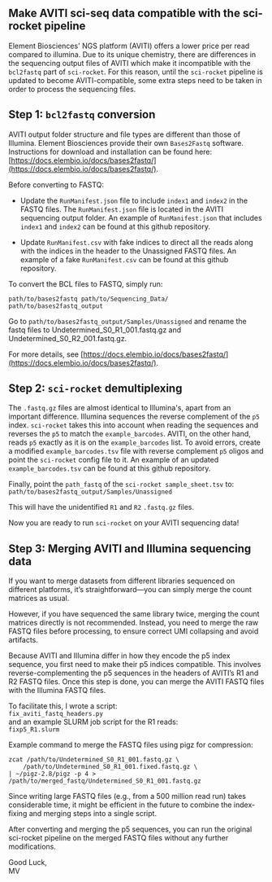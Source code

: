 Make AVITI sci-seq data compatible with the sci-rocket pipeline
---

Element Biosciences' NGS platform (AVITI) offers a lower price per read compared to illumina. Due to its unique chemistry, there are differences in the sequencing output files of AVITI which make it incompatible with the `bcl2fastq` part of `sci-rocket`. For this reason, until the `sci-rocket` pipeline is updated to become AVITI-compatible, some extra steps need to be taken in order to process the sequencing files. 

## Step 1: `bcl2fastq` conversion 

AVITI output folder structure and file types are different than those of Illumina. Element Biosciences provide their own `Bases2Fastq` software. Instructions for download and installation can be found here: [https://docs.elembio.io/docs/bases2fastq/](https://docs.elembio.io/docs/bases2fastq/). 

Before converting to FASTQ:

- Update the `RunManifest.json` file to include `index1` and `index2` in the FASTQ files. The `RunManifest.json` file is located in the AVITI sequencing output folder. An example of `RunManifest.json` that includes `index1` and `index2` can be found at this github repository. 


- Update `RunManifest.csv` with fake indices to direct all the reads along with the indices in the header to the Unassigned FASTQ files. An example of a fake `RunManifest.csv` can be found at this github repository.  


To convert the BCL files to FASTQ, simply run:

```{bash, eval = FALSE}
path/to/bases2fastq path/to/Sequencing_Data/ path/to/bases2fastq_output
```

Go to `path/to/bases2fastq_output/Samples/Unassigned` and rename the fastq files to Undetermined_S0_R1_001.fastq.gz and Undetermined_S0_R2_001.fastq.gz. 


For more details, see [https://docs.elembio.io/docs/bases2fastq/](https://docs.elembio.io/docs/bases2fastq/).



## Step 2: `sci-rocket` demultiplexing 

The `.fastq.gz` files are almost identical to Illumina's, apart from an important difference. Illumina sequences the reverse complement of the `p5` index. `sci-rocket` takes this into account when reading the sequences and reverses the `p5` to match the `example_barcodes`. AVITI, on the other hand, reads `p5` exactly as it is on the `example_barcodes` list. To avoid errors, create a modified `example_barcodes.tsv` file with reverse complement `p5` oligos and point the `sci-rocket` config file to it. An example of an updated `example_barcodes.tsv` can be found at this github repository.  


Finally, point the `path_fastq` of the `sci-rocket sample_sheet.tsv` to:   
`path/to/bases2fastq_output/Samples/Unassigned`

This will have the unidentified `R1` and `R2` `.fastq.gz` files.

Now you are ready to run `sci-rocket` on your AVITI sequencing data!



## Step 3: Merging AVITI and Illumina sequencing data

If you want to merge datasets from different libraries sequenced on different platforms, it’s straightforward—you can simply merge the count matrices as usual.

However, if you have sequenced the same library twice, merging the count matrices directly is not recommended. Instead, you need to merge the raw FASTQ files before processing, to ensure correct UMI collapsing and avoid artifacts.

Because AVITI and Illumina differ in how they encode the p5 index sequence, you first need to make their p5 indices compatible. This involves reverse-complementing the p5 sequences in the headers of AVITI’s R1 and R2 FASTQ files. Once this step is done, you can merge the AVITI FASTQ files with the Illumina FASTQ files.

To facilitate this, I wrote a script:  
`fix_aviti_fastq_headers.py`  
and an example SLURM job script for the R1 reads:  
`fixp5_R1.slurm`

Example command to merge the FASTQ files using pigz for compression:

```{bash, eval=FALSE}
zcat /path/to/Undetermined_S0_R1_001.fastq.gz \
    /path/to/Undetermined_S0_R1_001.fixed.fastq.gz \
| ~/pigz-2.8/pigz -p 4 > /path/to/merged_fastq/Undetermined_S0_R1_001.fastq.gz
```

Since writing large FASTQ files (e.g., from a 500 million read run) takes considerable time, it might be efficient in the future to combine the index-fixing and merging steps into a single script.

After converting and merging the p5 sequences, you can run the original sci-rocket pipeline on the merged FASTQ files without any further modifications.


Good Luck,  
MV
